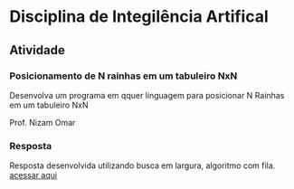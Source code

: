 # Disciplina de Integilência Artifical

## Atividade

### Posicionamento de N rainhas em um tabuleiro NxN

Desenvolva um programa em qquer linguagem para posicionar N Rainhas em um tabuleiro NxN

Prof. Nizam Omar

### Resposta

Resposta desenvolvida utilizando busca em largura, algoritmo com fila.
[acessar aqui](index.html)